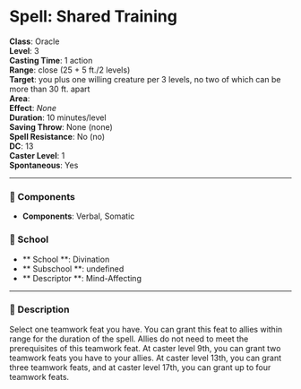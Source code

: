 
# Spell: Shared Training
**Class**: Oracle  
**Level**: 3  
**Casting Time**: 1 action  
**Range**: close (25 + 5 ft./2 levels)  
**Target**: you plus one willing creature per 3 levels, no two of which can be more than 30 ft. apart  
**Area**:   
**Effect**: _None_  
**Duration**: 10 minutes/level  
**Saving Throw**: None (none)  
**Spell Resistance**: No (no)  
**DC**: 13  
**Caster Level**: 1  
**Spontaneous**: Yes

---

### 🔮 Components
- **Components**: Verbal, Somatic

### 🏫 School
- ** School **: Divination
- ** Subschool **: undefined
- ** Descriptor **: Mind-Affecting
---

### 📜 Description
Select one teamwork feat you have. You can grant this feat to allies within range for the duration of the spell. Allies do not need to meet the prerequisites of this teamwork feat. At caster level 9th, you can grant two teamwork feats you have to your allies. At caster level 13th, you can grant three teamwork feats, and at caster level 17th, you can grant up to four teamwork feats.
